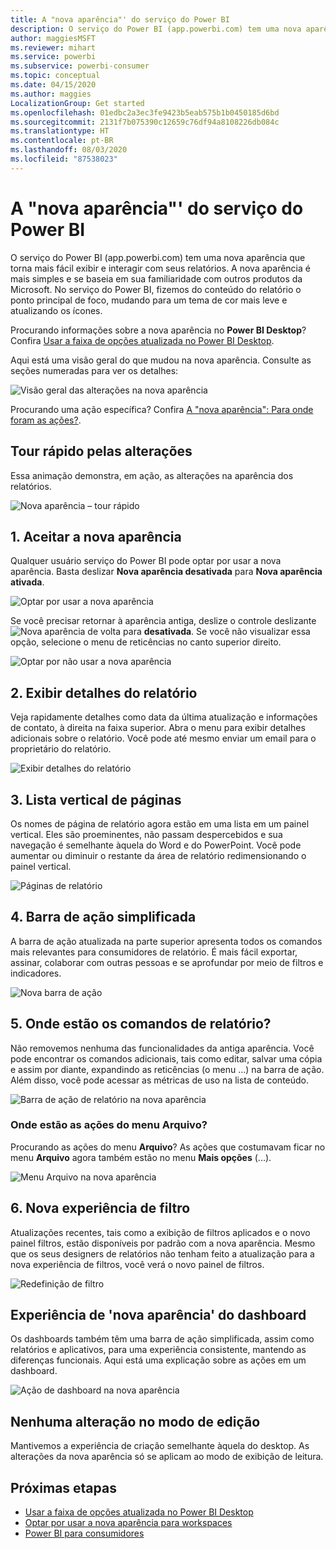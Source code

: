```yaml
---
title: A "nova aparência"' do serviço do Power BI
description: O serviço do Power BI (app.powerbi.com) tem uma nova aparência. Este artigo descreve como navegar pelos relatórios usando a nova aparência.
author: maggiesMSFT
ms.reviewer: mihart
ms.service: powerbi
ms.subservice: powerbi-consumer
ms.topic: conceptual
ms.date: 04/15/2020
ms.author: maggies
LocalizationGroup: Get started
ms.openlocfilehash: 01edbc2a3ec3fe9423b5eab575b1b0450185d6bd
ms.sourcegitcommit: 2131f7b075390c12659c76df94a8108226db084c
ms.translationtype: HT
ms.contentlocale: pt-BR
ms.lasthandoff: 08/03/2020
ms.locfileid: "87538023"
---
```

# <a name="the-new-look-of-the-power-bi-service"></a>A "nova aparência"' do serviço do Power BI

O serviço do Power BI (app.powerbi.com) tem uma nova aparência que torna mais fácil exibir e interagir com seus relatórios. A nova aparência é mais simples e se baseia em sua familiaridade com outros produtos da Microsoft. No serviço do Power BI, fizemos do conteúdo do relatório o ponto principal de foco, mudando para um tema de cor mais leve e atualizando os ícones. 

Procurando informações sobre a nova aparência no **Power BI Desktop**? Confira [Usar a faixa de opções atualizada no Power BI Desktop](../create-reports/desktop-ribbon.md).

Aqui está uma visão geral do que mudou na nova aparência. Consulte as seções numeradas para ver os detalhes:

![Visão geral das alterações na nova aparência](media/service-new-look/power-bi-new-look-changes.png)

Procurando uma ação específica? Confira [A "nova aparência": Para onde foram as ações?](service-new-look-where-actions.md).

## <a name="quick-tour-of-the-changes"></a>Tour rápido pelas alterações

Essa animação demonstra, em ação, as alterações na aparência dos relatórios.

![Nova aparência – tour rápido](media/service-new-look/power-bi-new-look-quick-tour.gif)

## <a name="1-opt-in-to-the-new-look"></a>1. Aceitar a nova aparência

Qualquer usuário serviço do Power BI pode optar por usar a nova aparência. Basta deslizar **Nova aparência desativada** para **Nova aparência ativada**.

![Optar por usar a nova aparência](media/service-new-look/power-bi-new-look-off.png)

Se você precisar retornar à aparência antiga, deslize o controle deslizante ![Nova aparência](media/service-new-look/power-bi-new-look-toggle-on.png) de volta para **desativada**. Se você não visualizar essa opção, selecione o menu de reticências no canto superior direito.

![Optar por não usar a nova aparência](media/service-new-look/power-bi-new-look-on.png)

## <a name="2-view-report-details"></a>2. Exibir detalhes do relatório 

Veja rapidamente detalhes como data da última atualização e informações de contato, à direita na faixa superior.  Abra o menu para exibir detalhes adicionais sobre o relatório. Você pode até mesmo enviar um email para o proprietário do relatório.

![Exibir detalhes do relatório](media/service-new-look/power-bi-new-look-metadata.png)

## <a name="3-vertical-list-of-pages"></a>3. Lista vertical de páginas 
Os nomes de página de relatório agora estão em uma lista em um painel vertical. Eles são proeminentes, não passam despercebidos e sua navegação é semelhante àquela do Word e do PowerPoint. Você pode aumentar ou diminuir o restante da área de relatório redimensionando o painel vertical.

![Páginas de relatório](media/service-new-look/power-bi-new-look-report-pages.png)

## <a name="4-simplified-action-bar"></a>4. Barra de ação simplificada 

A barra de ação atualizada na parte superior apresenta todos os comandos mais relevantes para consumidores de relatório. É mais fácil exportar, assinar, colaborar com outras pessoas e se aprofundar por meio de filtros e indicadores.

![Nova barra de ação](media/service-new-look/power-bi-new-look-action-bar.png)

## <a name="5-where-are-the-report-commands"></a>5. Onde estão os comandos de relatório?

Não removemos nenhuma das funcionalidades da antiga aparência. Você pode encontrar os comandos adicionais, tais como editar, salvar uma cópia e assim por diante, expandindo as reticências (o menu ...) na barra de ação. Além disso, você pode acessar as métricas de uso na lista de conteúdo.

![Barra de ação de relatório na nova aparência](media/service-new-look/power-bi-report-action-bar-new-look.gif)

### <a name="where-are-file-menu-actions"></a>Onde estão as ações do menu Arquivo?

Procurando as ações do menu **Arquivo**? As ações que costumavam ficar no menu **Arquivo** agora também estão no menu **Mais opções** (...). 

![Menu Arquivo na nova aparência](media/service-new-look/power-bi-file-menu-new-look.gif)

## <a name="6-new-filter-experience"></a>6. Nova experiência de filtro

Atualizações recentes, tais como a exibição de filtros aplicados e o novo painel filtros, estão disponíveis por padrão com a nova aparência. Mesmo que os seus designers de relatórios não tenham feito a atualização para a nova experiência de filtros, você verá o novo painel de filtros.

![Redefinição de filtro](media/service-new-look/power-bi-new-look-filters.png)

## <a name="dashboard-new-look-experience"></a>Experiência de 'nova aparência' do dashboard 

Os dashboards também têm uma barra de ação simplificada, assim como relatórios e aplicativos, para uma experiência consistente, mantendo as diferenças funcionais. Aqui está uma explicação sobre as ações em um dashboard.
 
![Ação de dashboard na nova aparência](media/service-new-look/power-bi-dashboard-action-bar-new-look.gif)

## <a name="no-changes-to-edit-mode"></a>Nenhuma alteração no modo de edição 

Mantivemos a experiência de criação semelhante àquela do desktop. As alterações da nova aparência só se aplicam ao modo de exibição de leitura.

## <a name="next-steps"></a>Próximas etapas

- [Usar a faixa de opções atualizada no Power BI Desktop](../create-reports/desktop-ribbon.md)
- [Optar por usar a nova aparência para workspaces](../collaborate-share/service-workspaces-new-look.md)
- [Power BI para consumidores](end-user-consumer.md)

